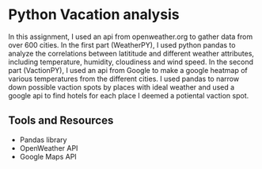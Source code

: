 # Python Vacation analysis
In this assignment, I used an api from openweather.org to gather data from over 600 cities. In the first part (WeatherPY), I used python pandas to analyze the correlations between latititude and different weather attributes, including temperature, humidity, cloudiness and wind speed. In the second part (VactionPY), I used an api from Google to make a google heatmap of various temperatures from the different cities. I used pandas to narrow down possible vaction spots by places with ideal weather and used a google api to find hotels for each place I deemed a potiental vaction spot.

## Tools and Resources
* Pandas library
* OpenWeather API
* Google Maps API
